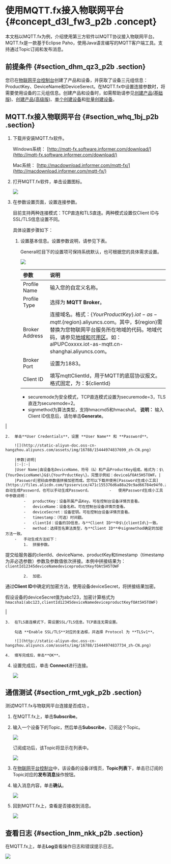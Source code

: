 # 使用MQTT.fx接入物联网平台 {#concept_d3l_fw3_p2b .concept}

本文档以MQTT.fx为例，介绍使用第三方软件以MQTT协议接入物联网平台。MQTT.fx是一款基于Eclipse Paho，使用Java语言编写的MQTT客户端工具。支持通过Topic订阅和发布消息。

## 前提条件 {#section_dhm_qz3_p2b .section}

您已在[物联网平台控制台](https://iot.console.aliyun.com)创建了产品和设备，并获取了设备三元组信息：ProductKey、DeviceName和DeviceSerect。在MQTT.fx中设置连接参数时，将需要使用设备的三元组信息。创建产品和设备时，如需帮助请参见[创建产品\(基础版\)](../../../../intl.zh-CN/用户指南/产品与设备/创建产品(基础版).md#)、[创建产品\(高级版\)](../../../../intl.zh-CN/用户指南/产品与设备/创建产品(高级版).md#)、[单个创建设备](../../../../intl.zh-CN/用户指南/产品与设备/创建设备/单个创建设备.md#)和[批量创建设备](../../../../intl.zh-CN/用户指南/产品与设备/创建设备/批量创建设备.md#)。

## MQTT.fx接入物联网平台 {#section_whq_1bj_p2b .section}

1.  下载并安装MQTT.fx软件。

    Windows系统： [http://mqtt-fx.software.informer.com/download/](http://mqtt-fx.software.informer.com/download/)

    Mac系统： [http://macdownload.informer.com/mqtt-fx/](http://macdownload.informer.com/mqtt-fx/)

2.  打开MQTT.fx软件，单击设置图标。

    ![](http://static-aliyun-doc.oss-cn-hangzhou.aliyuncs.com/assets/img/16788/15444974837694_zh-CN.png)

3.  在参数设置页面，设置连接参数。

    目前支持两种连接模式：TCP直连和TLS直连。两种模式设置仅Client ID与SSL/TLS信息设置不同。

    具体设置步骤如下：

    1.  设置基本信息。设置参数说明，请参见下表。

        General栏目下的设置项可保持系统默认，也可根据您的具体需求设置。

        ![](http://static-aliyun-doc.oss-cn-hangzhou.aliyuncs.com/assets/img/16788/15444974837698_zh-CN.png)

        |参数|说明|
        |:-|:-|
        |Profile Name|输入您的自定义名称。|
        |Profile Type|选择为 **MQTT Broker**。|
        |Broker Address|连接域名。格式：$\{YourProductKey\}.iot-as-mqtt.$\{region\}.aliyuncs.com。其中，$\{region\}需替换为您物联网平台服务所在地域的代码。地域代码，请参见[地域和可用区](https://www.alibabacloud.com/help/doc-detail/40654.htm)。如：alPUPCoxxxx.iot-as-mqtt.cn-shanghai.aliyuncs.com。|
        |Broker Port|设置为1883。|
        |Client ID|填写mqttClientId，用于MQTT的底层协议报文。格式固定，为：$\{clientId\}|securemode=3,signmethod=hmacsha1|。完整示例如：`12345|securemode=3,signmethod=hmacsha1|`。其中，        -   $\{clientId\}为设备的ID信息，可取任意值，长度在64字符以内。建议使用设备的MAC地址或SN码。
        -   securemode为安全模式，TCP直连模式设置为securemode=3，TLS直连为securemode=2。
        -   signmethod为算法类型，支持hmacmd5和hmacsha1。
**说明：** 输入Client ID信息后，请勿单击**Generate**。

|

    2.  单击**User Credentials**，设置 **User Name** 和 **Password**。

        ![](http://static-aliyun-doc.oss-cn-hangzhou.aliyuncs.com/assets/img/16788/15444974837699_zh-CN.png)

        |参数|说明|
        |:-|:-|
        |User Name|由设备名DeviceName、符号（&）和产品ProductKey组成。格式为：$\{YourDeviceName\}&$\{YourPrductKey\}。完整示例如：device&fOAt5H5TOWF。|
        |Password|密码由参数值拼接加密而成。您可以下载并使用[Password生成小工具](https://files.alicdn.com/tpsservice/471c155376d6a88a29c9ad66784e94f0.zip)自动生成Password，也可以手动生成Password。        -   使用Password生成小工具中参数说明：
            -   productKey：设备所属产品Key。可在控制台设备详情页查看。
            -   deviceName：设备名称。可在控制台设备详情页查看。
            -   deviceSecret：设备密钥。可在控制台设备详情页查看。
            -   timestamp：（可选）时间戳。
            -   clientId：设备的ID信息，与**Client ID**中$\{clientId\}一致。
            -   method：选择签名算法类型，与**Client ID**中signmethod确定的加密方法一致。
        -   手动生成方法如下：
            1.  拼接参数。

提交给服务器的clientId、deviceName、productKey和timestamp（timestamp为非必选参数）参数及参数值依次拼接。本例中拼接结果为：`clientId12345deviceNamedeviceproductKeyfOAt5H5TOWF`

            2.  加密。

通过**Client ID**中确定的加密方法，使用设备deviceSecret，将拼接结果加密。

假设设备的deviceSecret值为abc123，加密计算格式为`hmacsha1(abc123,clientId12345deviceNamedeviceproductKeyfOAt5H5TOWF)`

|

    3.  在TLS直连模式下，需设置SSL/TLS信息。TCP直连无需设置。

        勾选 **Enable SSL/TLS**对应的复选框，并选择 Protocol 为 **TLSv1**。

        ![](http://static-aliyun-doc.oss-cn-hangzhou.aliyuncs.com/assets/img/16788/15444974837734_zh-CN.png)

    4.  填写完成后，单击**OK**。
4.  设置完成后，单击 **Connect**进行连接。

    ![](http://static-aliyun-doc.oss-cn-hangzhou.aliyuncs.com/assets/img/16788/15444974837735_zh-CN.png)


## 通信测试 {#section_rmt_vgk_p2b .section}

测试MQTT.fx与物联网平台连接是否成功 。

1.  在MQTT.fx上，单击**Subscribe**。
2.  输入一个设备下的Topic，然后单击**Subscribe**，订阅这个Topic。

    ![](http://static-aliyun-doc.oss-cn-hangzhou.aliyuncs.com/assets/img/16788/15444974847736_zh-CN.png)

    订阅成功后，该Topic将显示在列表中。

    ![](http://static-aliyun-doc.oss-cn-hangzhou.aliyuncs.com/assets/img/16788/15444974847737_zh-CN.png)

3.  在[物联网平台控制台](https://iot.console.aliyun.com)中，该设备的设备详情页，**Topic列表**下，单击已订阅的Topic对应的**发布消息**操作按钮。
4.  输入消息内容，单击**确认**。

    ![](http://static-aliyun-doc.oss-cn-hangzhou.aliyuncs.com/assets/img/16788/15444974847738_zh-CN.png)

5.  回到MQTT.fx上，查看是否接收到消息。

    ![](http://static-aliyun-doc.oss-cn-hangzhou.aliyuncs.com/assets/img/16788/15444974847739_zh-CN.png)


## 查看日志 {#section_lnm_nkk_p2b .section}

在MQTT.fx上，单击**Log**查看操作日志和错误提示日志。

![](http://static-aliyun-doc.oss-cn-hangzhou.aliyuncs.com/assets/img/16788/15444974847740_zh-CN.png)

